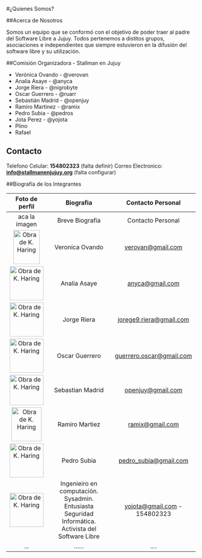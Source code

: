 #¿Quienes Somos?

##Acerca de Nosotros

Somos un equipo que se conformó con el objetivo de poder traer al padre del Software Libre a Jujuy.
Todos pertenemos a distitos grupos, asociaciones e independientes que siempre estuvieron en la difusión del software libre y su utilización.

##Comisión Organizadora - Stallman en Jujuy

* Verónica Ovando - @verovan
* Analia Asaye - @anyca
* Jorge Riera - @nigrobyte
* Oscar Guerrero - @ruarr
* Sebastián Madrid - @openjuy
* Ramiro Martinez - @ramix
* Pedro Subia - @pedros
* Jota Perez - @yojota
* Plino
* Rafael


## Contacto

Telefono Celular: **154802323** (falta definir)
Correo Electronico: **info@stallmanenjujuy.org** (falta configurar)

##Biografía de los Integrantes


| Foto de perfil | Biografia | Contacto Personal|
|:----------------:|:----------:|:---------:|
| aca la imagen| Breve Biografía | Contacto Personal |
|<IMG SRC="https://lh5.googleusercontent.com/dxzXB8arHjDclIYnhWt5iu3NRf6OPQYR08_4nFBhtskoLUo_FCuabXun30nUDUBU8EOY70TarTtl88s=w1920-h960-rw" WIDTH=70 HEIGHT=90 ALT="Obra de K. Haring"> | Veronica Ovando | verovan@gmail.com |
|<IMG SRC="https://lh6.googleusercontent.com/IjOi27mvlFL8jDSrTKVo3D0jwMjWVlAPRmcXEkIrxwjPPQZMOittKV61TmGtbDQ5faZ9jkCA8cIJhqE=w1920-h960" WIDTH=90 HEIGHT=90 ALT="Obra de K. Haring"> | Analia Asaye | anyca@gmail.com |
|<IMG SRC="https://lh4.googleusercontent.com/3EqgqB9rsDbjBOH6UUrNqr--GkmtWgHK76vNPLTYF0qBIiKTMJ4y-43GC4z50FMxbcyS1tI1HjjMZpk=w1920-h960" WIDTH=90 HEIGHT=90 ALT="Obra de K. Haring"> | Jorge Riera | jorege9.riera@gmail.com |
|<IMG SRC="https://lh6.googleusercontent.com/8uMOK7H-87PMa3nQ7pdPZJizBPV0MNcvWnpsS5qksYfw2z-zCBw2zqYi8yz_rzlDVw-7_pRRtDBC84A=w1920-h960-rw" WIDTH=90 HEIGHT=90 ALT="Obra de K. Haring"> | Oscar Guerrero | guerrero.oscar@gmail.com |
|<IMG SRC="https://lh3.googleusercontent.com/QdRnnqfv2ufNKUfOQANvXzC6-l1qL5pYOZetAMRXvYlhgy77rKEq1gRBqJc52gfGGH69yDVH_MpfmQw=w1920-h960-rw" WIDTH=90 HEIGHT=80 ALT="Obra de K. Haring"> | Sebastian Madrid | openjuy@gmail.com |
|<IMG SRC="https://lh5.googleusercontent.com/BtG-Ilx8PzWNhqzzF-dQObtK9WFmeGPoHghvMuGjeUGn_9lQ14Lq-MTKNdl66BDU6XjiG9Cw_ETyC1M=w1920-h960" WIDTH=80 HEIGHT=90 ALT="Obra de K. Haring"> | Ramiro Martiez | ramix@gmail.com |
|<IMG SRC="https://lh3.googleusercontent.com/FqRqUI45ecgC_IDAeVdohEwsNpzMp4_B5tneaxmUWg7zq4yWSauOl3tPJuMkyAzH34BpV5Bj7rwy_5o=w1920-h960" WIDTH=90 HEIGHT=90 ALT="Obra de K. Haring"> | Pedro Subia | pedro_subia@gmail.com |
|<IMG SRC="https://pbs.twimg.com/profile_images/864971571286482948/COH4LW7e.jpg" WIDTH=90 HEIGHT=90 ALT="Obra de K. Haring"> | Ingenieiro en computación. Sysadmin. Entusiasta Seguridad Informática. Activista del Software Libre | yojota@gmail.com - 154802323|
|...|......|....|

